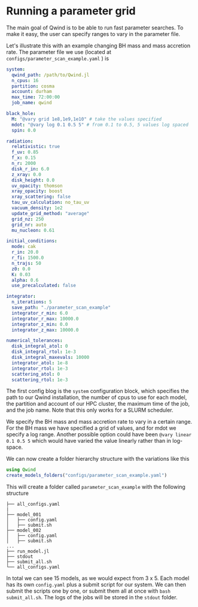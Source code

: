 # Running a parameter grid

The main goal of Qwind is to be able to run fast parameter searches. To make it easy, the user can specify ranges to vary in the parameter file. 

Let's illustrate this with an example changing BH mass and mass accretion rate. The parameter file we use (located at `configs/parameter_scan_example.yaml` ) is



```yaml
system:
  qwind_path: /path/to/Qwind.jl
  n_cpus: 16
  partition: cosma
  account: durham
  max_time: 72:00:00
  job_name: qwind

black_hole:
  M: "@vary grid 1e8,1e9,1e10" # take the values specified
  mdot: "@vary log 0.1 0.5 5" # from 0.1 to 0.5, 5 values log spaced
  spin: 0.0

radiation:
  relativistic: true
  f_uv: 0.85
  f_x: 0.15
  n_r: 2000
  disk_r_in: 6.0
  z_xray: 0.0
  disk_height: 0.0
  uv_opacity: thomson
  xray_opacity: boost 
  xray_scattering: false
  tau_uv_calculation: no_tau_uv
  vacuum_density: 1e2
  update_grid_method: "average"
  grid_nz: 250
  grid_nr: auto
  mu_nucleon: 0.61

initial_conditions:
  mode: cak
  r_in: 20.0
  r_fi: 1500.0
  n_trajs: 50
  z0: 0.0 
  K: 0.03
  alpha: 0.6
  use_precalculated: false

integrator:
  n_iterations: 5
  save_path: "./parameter_scan_example"
  integrator_r_min: 6.0
  integrator_r_max: 10000.0
  integrator_z_min: 0.0
  integrator_z_max: 10000.0

numerical_tolerances:
  disk_integral_atol: 0
  disk_integral_rtol: 1e-3
  disk_integral_maxevals: 10000
  integrator_atol: 1e-8
  integrator_rtol: 1e-3
  scattering_atol: 0
  scattering_rtol: 1e-3
```

The first config blog is the `system` configuration block, which specifies the path to our Qwind installation, the number of cpus to use for each model, the partition and account of our HPC cluster, the maximum time of the job, and the job name. Note that this only works for a SLURM scheduler.

We specify the BH mass and mass accretion rate to vary in a certain range. For the BH mass we have specified a grid of values, and for mdot we specify a log range. Another possible option could have been `@vary linear 0.1 0.5 5` which would have varied the value linearly rather than in log-space. 

We can now create a folder hierarchy structure with the variations like this

```julia
using Qwind
create_models_folders("configs/parameter_scan_example.yaml")
```

This will create a folder called `parameter_scan_example` with the following structure

```
├── all_configs.yaml
|
├── model_001
│   ├── config.yaml
│   ├── submit.sh
├── model_002
│   ├── config.yaml
│   ├── submit.sh
...
├── run_model.jl
├── stdout
├── submit_all.sh
└── all_configs.yaml
```

In total we can see 15 models, as we would expect from 3 x 5. Each model has its own `config.yaml` plus a submit script for our system. We can then submit the scripts one by one, or submit them all at once with `bash submit_all.sh`. The logs of the jobs will be stored in the `stdout` folder.

